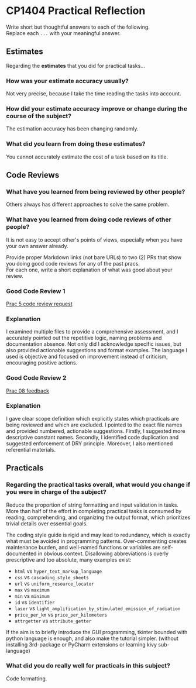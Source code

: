 # CP1404 Practical Reflection

Write short but thoughtful answers to each of the following.  
Replace each `...` with your meaningful answer.

## Estimates

Regarding the **estimates** that you did for practical tasks...

### How was your estimate accuracy usually?

Not very precise, because I take the time reading the tasks into account.

### How did your estimate accuracy improve or change during the course of the subject?

The estimation accuracy has been changing randomly.

### What did you learn from doing these estimates?

You cannot accurately estimate the cost of a task based on its title.

## Code Reviews

### What have you learned from being reviewed by other people?

Others always has different approaches to solve the same problem.

### What have you learned from doing code reviews of other people?

It is not easy to accept other's points of views,
especially when you have your own answer already.

Provide proper Markdown links (not bare URLs) to two (2) PRs that show you doing good code reviews for any of the past
pracs.  
For each one, write a short explanation of what was good about your review.

### Good Code Review 1

[Prac 5 code review request](https://github.com/yufei-leo/cp1404practical/pull/1)

### Explanation

I examined multiple files to provide a comprehensive assessment, and I accurately pointed out the repetitive logic, naming problems and documentation absence. Not only did I acknowledge specific issues, but also provided actionable suggestions and format examples. The language I used is objective and focused on improvement instead of criticism, encouraging positive actions.

### Good Code Review 2

[Prac 08 feedback](https://github.com/Yuanbo111/cp1404practicals/pull/4)

### Explanation

I gave clear scope definition which explicitly states which practicals are being reviewed and which are excluded. I pointed to the exact file names and provided numbered, actionable suggestions. Firstly, I suggested more descriptive constant names. Secondly, I identified code duplication and suggested enforcement of DRY principle. Moreover, I also mentioned referential materials.

## Practicals

### Regarding the **practical tasks** overall, what would you change if you were in charge of the subject?

Reduce the proportion of string formatting and input validation in tasks.
More than half of the effort in completing practical tasks is consumed by reading,
comprehending, and organizing the output format, which prioritizes trivial details over essential goals.

The coding style guide is rigid and may lead to redundancy,
which is exactly what must be avoided in programming patterns.
Over-commenting creates maintenance burden, and well-named functions or variables are self-documented in obvious context.
Disallowing abbreviations is overly prescriptive and too absolute, many examples exist:

- `html` vs `hyper_text_markup_language`
- `css` vs `cascading_style_sheets`
- `url` vs `uniform_resource_locator`
- `max` vs `maximum`
- `min` vs `minimum`
- `id` vs `identifier`
- `laser` vs `light_amplification_by_stimulated_emission_of_radiation`
- `price_per_km` vs `price_per_kilometers`
- `attrgetter` vs `attribute_getter`

If the aim is to briefly introduce the GUI programming,
tkinter bounded with python language is enough, and also make the tutorial simpler.
(without installing 3rd-package or PyCharm extensions or learning kivy sub-language)

### What did you do really well for practicals in this subject?

Code formatting.
